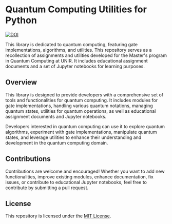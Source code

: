 # Quantum Computing Utilities for Python

[![DOI](https://zenodo.org/badge/724659579.svg)](https://zenodo.org/doi/10.5281/zenodo.13632281)

This library is dedicated to quantum computing, featuring gate implementations, algorithms, and utilities. This repository serves as a recollection of assignments and utilities developed for the Master's program in Quantum Computing at UNIR. It includes educational assignment documents and a set of Jupyter notebooks for learning purposes.

## Overview

This library is designed to provide developers with a comprehensive set of tools and functionalities for quantum computing. It includes modules for gate implementations, handling various quantum notations, managing quantum states, utilities for quantum operations, as well as educational assignment documents and Jupyter notebooks.

Developers interested in quantum computing can use it to explore quantum algorithms, experiment with gate implementations, manipulate quantum states, and leverage utilities to enhance their understanding and development in the quantum computing domain.

## Contributions

Contributions are welcome and encouraged! Whether you want to add new functionalities, improve existing modules, enhance documentation, fix issues, or contribute to educational Jupyter notebooks, feel free to contribute by submitting a pull request.

## License

This repository is licensed under the [MIT License](LICENSE).
